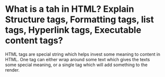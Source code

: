 # What is a tah in HTML? Explain Structure tags, Formatting tags, list tags, Hyperlink tags, Executable content tags?

HTML tags are special string which helps invest some meaning to content in HTML. One tag can either wrap around some text which gives the texts some special meaning, or a single tag which will add something to the render.
